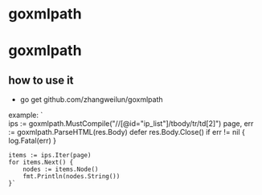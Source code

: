 # goxmlpath
# goxmlpath

## how to use it 
* go get github.com/zhangweilun/goxmlpath

example:
 `  
    ips := goxmlpath.MustCompile("//[@id=\"ip_list\"]/tbody/tr/td[2]")
  	page, err := goxmlpath.ParseHTML(res.Body)
  	defer res.Body.Close()
  	if err != nil {
  		log.Fatal(err)
  	}
  
  	items := ips.Iter(page)
  	for items.Next() {
  		nodes := items.Node()
  		fmt.Println(nodes.String())
  	}`
